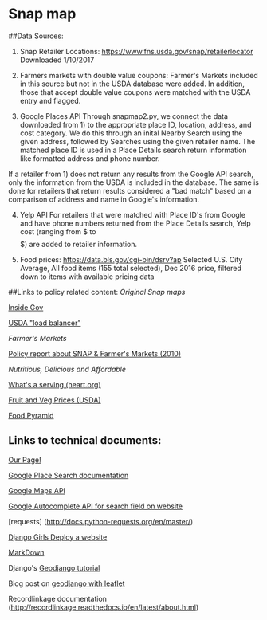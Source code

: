 # Snap map

##Data Sources:
1) Snap Retailer Locations: https://www.fns.usda.gov/snap/retailerlocator
Downloaded 1/10/2017

2) Farmers markets with double value coupons:
Farmer's Markets included in this source but not in the USDA database were added. In addition, those that accept double value coupons were matched with the USDA entry and flagged.

3) Google Places API
Through snapmap2.py, we connect the data downloaded from 1) to the appropriate place ID, location, address, and cost category. We do this through an inital Nearby Search using the given address, followed by Searches using the given retailer name. The matched place ID is used in a Place Details search return information like formatted address and phone number.

If a retailer from 1) does not return any results from the Google API search, only the information from the USDA is included in the database. The same is done for retailers that return results considered a "bad match" based on a comparison of address and name in Google's information. 

4) Yelp API
For retailers that were matched with Place ID's from Google and have phone numbers returned from the Place Details search, Yelp cost (ranging from $ to $$$$$) are added to retailer information.

5) Food prices: https://data.bls.gov/cgi-bin/dsrv?ap
Selected U.S. City Average, All food items (155 total selected), Dec 2016 price, filtered down to items with available pricing data


##Links to policy related content:
*Original Snap maps*

[Inside Gov](http://snap-retailers.insidegov.com/#main)

[USDA "load balancer"](http://snap-load-balancer-244858692.us-east-1.elb.amazonaws.com/snap/main.swf?wmode=transparent)

*Farmer's Markets*

[Policy report about SNAP & Farmer's Markets (2010)](http://cclhdn.org/wp-content/uploads/2013/02/RealFoodRealChoice_SNAP_FarmersMarkets.pdf)


*Nutritious, Delicious and Affordable*

[What's a serving (heart.org)](http://www.heart.org/HEARTORG/Caregiver/Replenish/WhatisaServing/What-is-a-Serving_UCM_301838_Article.jsp#.WIqWZvkrJhE)

[Fruit and Veg Prices (USDA)](https://www.ers.usda.gov/data-products/fruit-and-vegetable-prices/)

[Food Pyramid](https://www.cnpp.usda.gov/sites/default/files/archived_projects/FGPPamphlet.pdf)

## Links to technical documents:
[Our Page!](http://donutsanddatadivision.pythonanywhere.com/)

[Google Place Search documentation](https://developers.google.com/places/web-service/search)

[Google Maps API](https://developers.google.com/maps/documentation/javascript/importing_data#data)

[Google Autocomplete API for search field on website](https://developers.google.com/maps/documentation/javascript/places-autocomplete)

[requests] (http://docs.python-requests.org/en/master/)

[Django Girls Deploy a website](https://tutorial.djangogirls.org/en/deploy/)

[MarkDown](https://github.com/adam-p/markdown-here/wiki/Markdown-Cheatsheet)

Django's [Geodjango tutorial](https://docs.djangoproject.com/en/1.11/ref/contrib/gis/tutorial/)

Blog post on [geodjango with leaflet](http://blog.mathieu-leplatre.info/geodjango-maps-with-leaflet.html)

Recordlinkage documentation (http://recordlinkage.readthedocs.io/en/latest/about.html)
